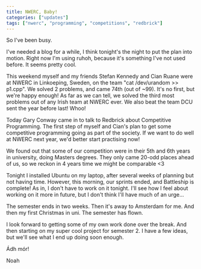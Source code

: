 ```yaml
---
title: NWERC, Baby!
categories: ["updates"]
tags: ["nwerc", "programming", "competitions", "redbrick"]
---
```



So I've been busy.

I've needed a blog for a while, I think tonight's the night to put the plan into motion. Right now I'm using ruhoh, because it's something I've not used before. It seems pretty cool.

This weekend myself and my friends Stefan Kennedy and Cian Ruane were at NWERC in Linkoeping, Sweden, on the team "cat /dev/urandom >> p1.cpp". We solved 2 problems, and came 74th (out of ~99). It's no first, but we're happy enough! As far as we can tell, we solved the third most problems out of any Irish team at NWERC ever. We also beat the team DCU sent the year before last! Whoo!

Today Gary Conway came in to talk to Redbrick about Competitive Programming. The first step of myself and Cian's plan to get some competitive programming going as part of the society. If we want to do well at NWERC next year, we'd better start practising now!

We found out that some of our competition were in their 5th and 6th years in university, doing Masters degrees. They only came 20-odd places ahead of us, so we reckon in 4 years time we might be comparable <3

Tonight I installed Ubuntu on my laptop, after several weeks of planning but not having time. However, this morning, our sprints ended, and Battleship is complete! As in, I don't have to work on it tonight. I'll see how I feel about working on it more in future, but I don't think I'll have much of an urge...

The semester ends in two weeks. Then it's away to Amsterdam for me. And then my first Christmas in uni. The semester has flown.

I look forward to getting some of my own work done over the break. And then starting on my super cool project for semester 2. I have a few ideas, but we'll see what I end up doing soon enough.

Ádh mór!

Noah

